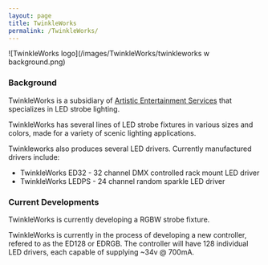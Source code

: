 ```yaml
---
layout: page
title: TwinkleWorks
permalink: /TwinkleWorks/
---
```

![TwinkleWorks logo](/images/TwinkleWorks/twinkleworks w background.png)

### Background

TwinkleWorks is a subsidiary of <a href="http://www.aescreative.com/" target="_blank">Artistic Entertainment Services</a> that specializes in LED strobe lighting.

TwinkleWorks has several lines of LED strobe fixtures in various sizes and colors, made for a variety of scenic lighting applications.

Twinkleworks also produces several LED drivers. Currently manufactured drivers include:
* TwinkleWorks ED32 - 32 channel DMX controlled rack mount LED driver
* TwinkleWorks LEDPS - 24 channel random sparkle LED driver

### Current Developments

TwinkleWorks is currently developing a RGBW strobe fixture.

TwinkleWorks is currently in the process of developing a new controller, refered to as the ED128 or EDRGB. The controller will have 128 individual LED drivers, each capable of supplying ~34v @ 700mA.
